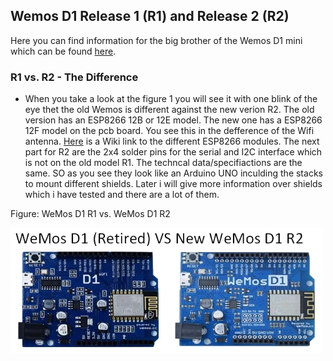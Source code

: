 ## Wemos D1 Release 1 (R1) and Release 2 (R2)

Here you can find information for the big brother of the Wemos D1 mini which can be found [here](/devices/Wemos-D1-Mini).

### R1 vs. R2 - The Difference
- When you take a look at the figure 1 you will see it with one blink of the eye thet the old Wemos
is different against the new verion R2. The old version has an ESP8266 12B or 12E model. The new one
has a ESP8266 12F model on the pcb board. You see this in the defference of the Wifi antenna. [Here](https://en.wikipedia.org/wiki/ESP8266) is a Wiki link to the different ESP8266 modules. The next part 
for R2 are the 2x4 solder pins for the serial and I2C interface which is not on the old model R1. The 
techncal data/specifiactions are the same. SO as you see they look
like an Arduino UNO inculding the stacks to mount different shields. Later i will give more information 
over shields which i have tested and there are a lot of them. 

Figure: WeMos D1 R1 vs. WeMos D1 R2

![WeMos D1 R1 vs. WeMos D1 R2](https://github.com/mike2nl/sensors/blob/master/images/1%20vs%202%20500x200.jpg?raw=true)
